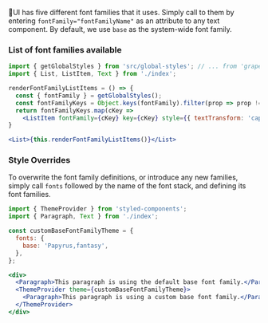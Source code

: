 🍇UI has five different font families that it uses. Simply call to them by entering `fontFamily="fontFamilyName"` as an attribute to any text component. By default, we use `base` as the system-wide font family.

### List of font families available
```jsx in Markdown
import { getGlobalStyles } from 'src/global-styles'; // ... from 'grape-ui-react'
import { List, ListItem, Text } from './index';

renderFontFamilyListItems = () => {
  const { fontFamily } = getGlobalStyles();
  const fontFamilyKeys = Object.keys(fontFamily).filter(prop => prop !== 'default'); // [ prop names of font families... ]
  return fontFamilyKeys.map(cKey =>
    <ListItem fontFamily={cKey} key={cKey} style={{ textTransform: 'capitalize' }}>{cKey}</ListItem>);
}

<List>{this.renderFontFamilyListItems()}</List>
```

### Style Overrides
To overwrite the font family definitions, or introduce any new families, simply call `fonts` followed by the name of the font stack, and defining its font families.

```jsx in Markdown
import { ThemeProvider } from 'styled-components';
import { Paragraph, Text } from './index';

const customBaseFontFamilyTheme = {
  fonts: {
    base: 'Papyrus,fantasy',
  },
};

<div>
  <Paragraph>This paragraph is using the default base font family.</Paragraph>
  <ThemeProvider theme={customBaseFontFamilyTheme}>
    <Paragraph>This paragraph is using a custom base font family.</Paragraph>
  </ThemeProvider>
</div>
```